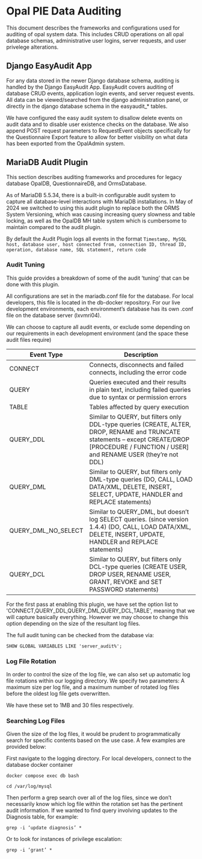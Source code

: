 # Opal PIE Data Auditing

This document describes the frameworks and configurations used for auditing of opal system data. This includes CRUD operations on all opal database schemas, administrative user logins, server requests, and user privelege alterations.

## Django EasyAudit App

For any data stored in the newer Django database schema, auditing is handled by the Django EasyAudit App.  EasyAudit covers auditing of database CRUD events, application login events, and server request events. All data can be viewed/searched from the django administration panel, or directly in the django database schema in the easyaudit_* tables.

We have configured the easy audit system to disallow delete events on audit data and to disable user existence checks on the database. We also append POST request parameters to RequestEvent objects specifically for the Questionnaire Export feature to allow for better visibility on what data has been exported from the OpalAdmin system.

## MariaDB Audit Plugin

This section describes auditing frameworks and procedures for legacy database OpalDB, QuestionnaireDB, and OrmsDatabase.

As of MariaDB 5.5.34, there is a built-in configurable audit system to capture all database-level interactions with MariaDB installations. In May of 2024 we switched to using this audit plugin to replace both the ORMS System Versioning, which was causing increasing query slowness and table locking, as well as the OpalDB MH table system which is cumbersome to maintain compared to the audit plugin.

By default the Audit Plugin logs all events in the format
`Timestamp, MySQL host, database user, host connected from, connection ID, thread ID, operation, database name, SQL statement, return code`

### Audit Tuning

This guide provides a breakdown of some of the audit ‘tuning’ that can be done with this plugin.

All configurations are set in the mariadb.conf file for the database. For local developers, this file is located in the db-docker repository. For our live development environments, each environment’s database has its own .conf file on the database server (lxvmri04).

We can choose to capture all audit events, or exclude some depending on our requirements in each development environment (and the space these audit files require)

| Event Type | Description |
|----------- | ----------- |
| CONNECT | Connects, disconnects and failed connects, including the error code |
| QUERY | Queries executed and their results in plain text, including failed queries due to syntax or permission errors |
| TABLE | Tables affected by query execution |
| QUERY_DDL | Similar to QUERY, but filters only DDL-type queries (CREATE, ALTER, DROP, RENAME and TRUNCATE statements – except CREATE/DROP [PROCEDURE / FUNCTION / USER] and RENAME USER (they’re not DDL) |
| QUERY_DML | Similar to QUERY, but filters only DML-type queries (DO, CALL, LOAD DATA/XML, DELETE, INSERT, SELECT, UPDATE, HANDLER and REPLACE statements) |
| QUERY_DML_NO_SELECT | Similar to QUERY_DML, but doesn’t log SELECT queries. (since version 1.4.4) (DO, CALL, LOAD DATA/XML, DELETE, INSERT, UPDATE, HANDLER and REPLACE statements) |
| QUERY_DCL | Similar to QUERY, but filters only DCL-type queries (CREATE USER, DROP USER, RENAME USER, GRANT, REVOKE and SET PASSWORD statements) |

For the first pass at enabling this plugin, we have set the option list to 'CONNECT,QUERY_DDL,QUERY_DML,QUERY_DCL,TABLE', meaning that we will capture basically everything. However we may choose to change this option depending on the size of the resultant log files.

The full audit tuning can be checked from the database via:

`SHOW GLOBAL VARIABLES LIKE 'server_audit%';`

### Log File Rotation

In order to control the size of the log file, we can also set up automatic log file rotations within our logging directory. We specify two parameters: A maximum size per log file, and a maximum number of rotated log files before the oldest log file gets overwritten.

We have these set to 1MB and 30 files respectively.

### Searching Log Files

Given the size of the log files, it would be prudent to programmatically search for specific contents based on the use case. A few examples are provided below:

First navigate to the logging directory. For local developers, connect to the database docker container

`docker compose exec db bash`

`cd /var/log/mysql`

Then perform a grep search over all of the log files, since we don’t necessarily know which log file within the rotation set has the pertinent audit information. If we wanted to find query involving updates to the Diagnosis table, for example:

`grep -i ‘update diagnosis’ *`

Or to look for instances of privilege escalation:

`grep -i ‘grant’ *`
